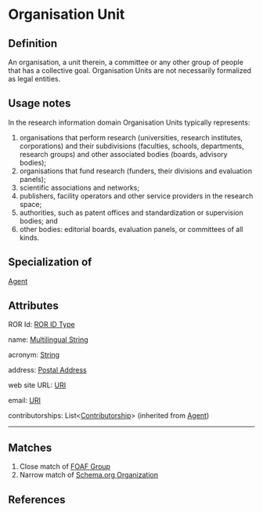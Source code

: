 # Organisation Unit

## Definition
An organisation, a unit therein, a committee or any other group of people that has a collective goal. Organisation Units are not necessarily formalized as legal entities.

## Usage notes
In the research information domain Organisation Units typically represents:
1. organisations that perform research (universities, research institutes, corporations) and their subdivisions (faculties, schools, departments, research groups) and other associated bodies (boards, advisory bodies);
2. organisations that fund research (funders, their divisions and evaluation panels);
3. scientific associations and networks;
4. publishers, facility operators and other service providers in the research space;
5. authorities, such as patent offices and standardization or supervision bodies; and
6. other bodies: editorial boards, evaluation panels, or committees of all kinds.

## Specialization of
[Agent](Agent.md)

## Attributes
ROR Id: [ROR ID Type](../datatypes/ROR_ID_Type.md)

name: [Multilingual String](../datatypes/MultilingualString.md)

acronym: [String](../datatypes/String.md)

address: [Postal Address](../datatypes/PostalAddress.md)

web site URL: [URI](../datatypes/URI.md)

email: [URI](../datatypes/URI.md)

contributorships: List<[Contributorship](Contributorship.md)> (inherited from [Agent](Agent.md))

---

## Matches
1. Close match of [FOAF Group](http://xmlns.com/foaf/spec/#term_Group)
2. Narrow match of [Schema.org Organization](https://schema.org/Organization)

## References


